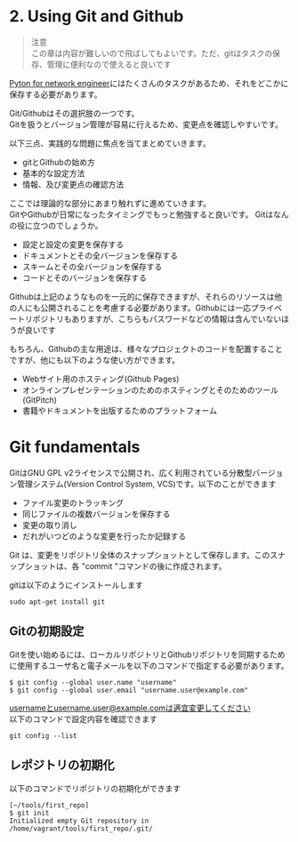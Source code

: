 # 2. Using Git and Github
> 注意<br>この章は内容が難しいので飛ばしてもよいです。ただ、gitはタスクの保存、管理に便利なので使えると良いです

[Pyton for network engineer](https://pyneng.readthedocs.io/en/latest/index.html "Python for network engineer")にはたくさんのタスクがあるため、それをどこかに保存する必要があります。

Git/Githubはその選択肢の一つです。<br>
Gitを扱うとバージョン管理が容易に行えるため、変更点を確認しやすいです。

以下三点、実践的な問題に焦点を当てまとめていきます。
- gitとGithubの始め方
- 基本的な設定方法
- 情報、及び変更点の確認方法

ここでは理論的な部分にあまり触れずに進めていきます。
<br>GitやGithubが日常になったタイミングでもっと勉強すると良いです。
Gitはなんの役に立つのでしょうか。
- 設定と設定の変更を保存する
- ドキュメントとその全バージョンを保存する
- スキームとその全バージョンを保存する
- コードとそのバージョンを保存する

Githubは上記のようなものを一元的に保存できますが、それらのリソースは他の人にも公開されることを考慮する必要があります。Githubには一応プライベートリポジトリもありますが、こちらもパスワードなどの情報は含んでいないほうが良いです

もちろん、Githubの主な用途は、様々なプロジェクトのコードを配置することですが、他にも以下のような使い方ができます。

- Webサイト用のホスティング(Github Pages)
- オンラインプレゼンテーションのためのホスティングとそのためのツール(GitPitch)
- 書籍やドキュメントを出版するためのプラットフォーム

# Git fundamentals
GitはGNU GPL v2ライセンスで公開され、広く利用されている分散型バージョン管理システム(Version Control System, VCS)です。以下のことができます
- ファイル変更のトラッキング
- 同じファイルの複数バージョンを保存する
- 変更の取り消し
- だれがいつどのような変更を行ったか記録する

Git は、変更をリポジトリ全体のスナップショットとして保存します。このスナップショットは、各 "commit "コマンドの後に作成されます。

gitは以下のようにインストールします
```
sudo apt-get install git
```

## Gitの初期設定
Gitを使い始めるには、ローカルリポジトリとGithubリポジトリを同期するために使用するユーザ名と電子メールを以下のコマンドで指定する必要があります。
```
$ git config --global user.name "username"
$ git config --global user.email "username.user@example.com"
```
usernameとusername.user@example.comは適宜変更してください
<br>以下のコマンドで設定内容を確認できます
```
git config --list
```

## レポジトリの初期化
以下のコマンドでリポジトリの初期化ができます
```
[~/tools/first_repo]
$ git init
Initialized empty Git repository in /home/vagrant/tools/first_repo/.git/
```
